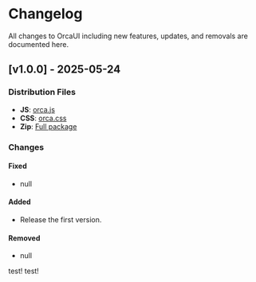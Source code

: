 # Changelog

All changes to OrcaUI including new features, updates, and removals are documented here.

## [v1.0.0] - 2025-05-24

### Distribution Files
- **JS**: [orca.js](https://unpkg.com/orcaui@1.0.0/dist/js/orca.js)
- **CSS**: [orca.css](https://unpkg.com/orcaui@1.0.0/dist/css/orca.css)
- **Zip**: [Full package](https://unpkg.com/orcaui@1.0.0/dist.zip)

### Changes

#### Fixed
- null

#### Added
- Release the first version.

#### Removed
- null




test! test!